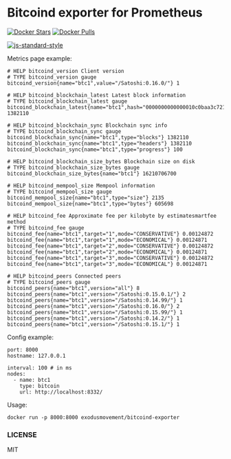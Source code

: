 # Bitcoind exporter for Prometheus
[![Docker Stars](https://img.shields.io/docker/stars/exodusmovement/bitcoind-exporter.svg?style=flat-square)](https://hub.docker.com/r/exodusmovement/bitcoind-exporter/)
[![Docker Pulls](https://img.shields.io/docker/pulls/exodusmovement/bitcoind-exporter.svg?style=flat-square)](https://hub.docker.com/r/exodusmovement/bitcoind-exporter/)

[![js-standard-style](https://cdn.rawgit.com/feross/standard/master/badge.svg)](https://github.com/feross/standard)

Metrics page example:

```
# HELP bitcoind_version Client version
# TYPE bitcoind_version gauge
bitcoind_version{name="btc1",value="/Satoshi:0.16.0/"} 1

# HELP bitcoind_blockchain_latest Latest block information
# TYPE bitcoind_blockchain_latest gauge
bitcoind_blockchain_latest{name="btc1",hash="0000000000000010c0baa3c721c3d1cef99fc85bcd097a614c95fa28ebb8717c"} 1382110

# HELP bitcoind_blockchain_sync Blockchain sync info
# TYPE bitcoind_blockchain_sync gauge
bitcoind_blockchain_sync{name="btc1",type="blocks"} 1382110
bitcoind_blockchain_sync{name="btc1",type="headers"} 1382110
bitcoind_blockchain_sync{name="btc1",type="progress"} 100

# HELP bitcoind_blockchain_size_bytes Blockchain size on disk
# TYPE bitcoind_blockchain_size_bytes gauge
bitcoind_blockchain_size_bytes{name="btc1"} 16210706700

# HELP bitcoind_mempool_size Mempool information
# TYPE bitcoind_mempool_size gauge
bitcoind_mempool_size{name="btc1",type="size"} 2135
bitcoind_mempool_size{name="btc1",type="bytes"} 605698

# HELP bitcoind_fee Approximate fee per kilobyte by estimatesmartfee method
# TYPE bitcoind_fee gauge
bitcoind_fee{name="btc1",target="1",mode="CONSERVATIVE"} 0.00124872
bitcoind_fee{name="btc1",target="1",mode="ECONOMICAL"} 0.00124871
bitcoind_fee{name="btc1",target="2",mode="CONSERVATIVE"} 0.00124872
bitcoind_fee{name="btc1",target="2",mode="ECONOMICAL"} 0.00124871
bitcoind_fee{name="btc1",target="3",mode="CONSERVATIVE"} 0.00124872
bitcoind_fee{name="btc1",target="3",mode="ECONOMICAL"} 0.00124871

# HELP bitcoind_peers Connected peers
# TYPE bitcoind_peers gauge
bitcoind_peers{name="btc1",version="all"} 8
bitcoind_peers{name="btc1",version="/Satoshi:0.15.0.1/"} 2
bitcoind_peers{name="btc1",version="/Satoshi:0.14.99/"} 1
bitcoind_peers{name="btc1",version="/Satoshi:0.16.0/"} 2
bitcoind_peers{name="btc1",version="/Satoshi:0.15.99/"} 1
bitcoind_peers{name="btc1",version="/Satoshi:0.14.2/"} 1
bitcoind_peers{name="btc1",version="/Satoshi:0.15.1/"} 1
```

Config example:

```
port: 8000
hostname: 127.0.0.1

interval: 100 # in ms
nodes:
  - name: btc1
    type: bitcoin
    url: http://localhost:8332/
```

Usage:

```
docker run -p 8000:8000 exodusmovement/bitcoind-exporter
```

### LICENSE

MIT
